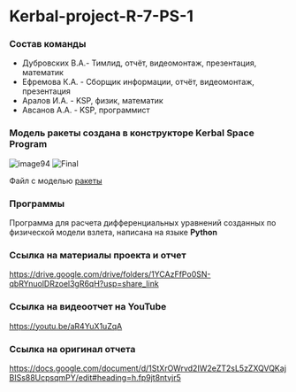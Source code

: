 # Kerbal-project-R-7-PS-1
### Состав команды
-  Дубровских В.А.- Тимлид, отчёт,
видеомонтаж,
презентация,
математик
- Ефремова К.А. - Сборщик
информации,
отчёт,
видеомонтаж,
презентация
- Аралов И.А. - KSP, физик,
математик
- Авсанов А.А. - KSP,
программист


### Модель ракеты создана в конструкторе Kerbal Space Program
![image94](https://user-images.githubusercontent.com/58824153/208073240-e17ef575-0006-4146-9463-171c12532860.png)
![Final](https://user-images.githubusercontent.com/58824153/208072607-a27b0541-a4cb-4a45-b525-418b275684d8.png)

Файл с моделью [ракеты](Duna_spaceship.craft)

### Программы 
Программа для расчета дифференциальных уравнений созданных по физической модели взлета, написана на языке **Python**

### Ссылка на материалы проекта и отчет
https://drive.google.com/drive/folders/1YCAzFfPo0SN-qbRYnuolDRzoel3gR6qH?usp=share_link

### Ссылка на видеоотчет на YouTube
https://youtu.be/aR4YuX1uZqA

### Ссылка на оригинал отчета
https://docs.google.com/document/d/1StXrOWrvd2IW2eZT2sL5zZXQVQKajBISs88UcpsqmPY/edit#heading=h.fp9jt8ntvjr5
